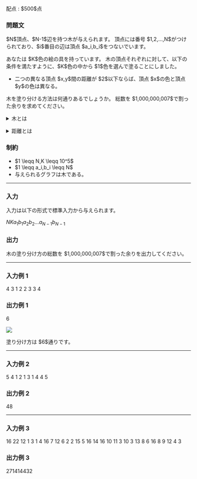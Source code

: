 
<div>

<span>

<span>

<p>
配点 : $500$点
</p>

<div>

<section>

### **問題文**

<p>
$N$頂点、$N-1$辺を持つ木が与えられます。 頂点には番号 $1,2,...,N$がつけられており、$i$番目の辺は頂点 $a_i,b_i$をつないでいます。
</p>

<p>
あなたは $K$色の絵の具を持っています。
木の頂点それぞれに対して、以下の条件を満たすように、$K$色の中から $1$色を選んで塗ることにしました。
</p>

<ul>

<li>
二つの異なる頂点 $x,y$間の距離が $2$以下ならば、頂点 $x$の色と頂点 $y$の色は異なる。
</li>

</ul>

<p>
木を塗り分ける方法は何通りあるでしょうか。
総数を $1,000,000,007$で割った余りを求めてください。
</p>

<p>

</p>

<details>

<summary>
木とは
</summary>

<p>

</p>

<p>
木とはグラフの一種です。詳しくはこちらをご覧ください: <a href="https://ja.wikipedia.org/wiki/%E6%9C%A8_(%E6%95%B0%E5%AD%A6)">Wikipedia「木 (数学)」</a>
</p>

<p>

</p>

</details>

<p>

</p>

<p>

</p>

<details>

<summary>
距離とは
</summary>

<p>

</p>

<p>
二つの頂点 $x,y$間の距離とは、$x$から $y$に到達する際にたどる必要のある最小の辺数です。
</p>

<p>

</p>

</details>

<p>

</p>

</section>

</div>

<div>

<section>

### **制約**

<ul>

<li>
$1 \leqq N,K \leqq 10^5$
</li>

<li>
$1 \leqq a_i,b_i \leqq N$
</li>

<li>
与えられるグラフは木である。
</li>

</ul>

</section>

</div>

---

<div>

<div>

<section>

### **入力**

<p>
入力は以下の形式で標準入力から与えられます。
</p>

<div>

$N$$K$$a_1$$b_1$$a_2$$b_2$$.$$.$$.$$a_{N-1}$$b_{N-1}$
</div>

</section>

</div>

<div>

<section>

### **出力**

<p>
木の塗り分け方の総数を $1,000,000,007$で割った余りを出力してください。
</p>

</section>

</div>

</div>

---

<div>

<section>

### **入力例 1**

<div>

4 3
1 2
2 3
3 4

</div>

</section>

</div>

<div>

<section>

### **出力例 1**

<div>

6

</div>

<p>

<img src="https://img.atcoder.jp/ghi/491cd56a53e99ba7677ee4827b8f767a.png">

</img>

</p>

<p>
塗り分け方は $6$通りです。
</p>

</section>

</div>

---

<div>

<section>

### **入力例 2**

<div>

5 4
1 2
1 3
1 4
4 5

</div>

</section>

</div>

<div>

<section>

### **出力例 2**

<div>

48

</div>

</section>

</div>

---

<div>

<section>

### **入力例 3**

<div>

16 22
12 1
3 1
4 16
7 12
6 2
2 15
5 16
14 16
10 11
3 10
3 13
8 6
16 8
9 12
4 3

</div>

</section>

</div>

<div>

<section>

### **出力例 3**

<div>

271414432

</div>

</section>

</div>

</span>

</span>

</div>
